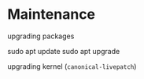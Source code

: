 # Maintenance

upgrading packages

sudo apt update
sudo apt upgrade

upgrading kernel (`canonical-livepatch`)

